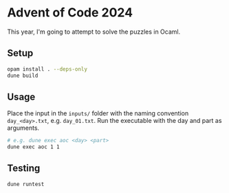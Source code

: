 # Advent of Code 2024

This year, I'm going to attempt to solve the puzzles in Ocaml.

## Setup

```sh
opam install . --deps-only
dune build
```

## Usage

Place the input in the `inputs/` folder with the naming convention `day_<day>.txt`, e.g. `day_01.txt`.
Run the executable with the day and part as arguments.

```sh
# e.g. dune exec aoc <day> <part>
dune exec aoc 1 1
```

## Testing

```sh
dune runtest
```
